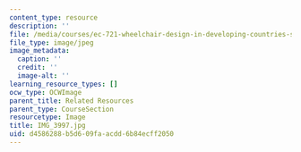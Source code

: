 ```yaml
---
content_type: resource
description: ''
file: /media/courses/ec-721-wheelchair-design-in-developing-countries-spring-2009/d4586288b5d609faacdd6b84ecff2050_IMG_3997.jpg
file_type: image/jpeg
image_metadata:
  caption: ''
  credit: ''
  image-alt: ''
learning_resource_types: []
ocw_type: OCWImage
parent_title: Related Resources
parent_type: CourseSection
resourcetype: Image
title: IMG_3997.jpg
uid: d4586288-b5d6-09fa-acdd-6b84ecff2050
---
```

